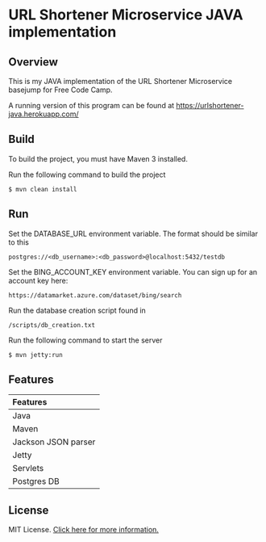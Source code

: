 # URL Shortener Microservice JAVA implementation

## Overview

This is my JAVA implementation of the URL Shortener Microservice basejump for Free Code Camp.

A running version of this program can be found at https://urlshortener-java.herokuapp.com/

## Build

To build the project, you must have Maven 3 installed.

Run the following command to build the project

    $ mvn clean install 

## Run

Set the DATABASE_URL environment variable.  The format should be similar to this 

    postgres://<db_username>:<db_password>@localhost:5432/testdb
    
    
Set the BING_ACCOUNT_KEY environment variable.  You can sign up for an account key here:  

	https://datamarket.azure.com/dataset/bing/search

Run the database creation script found in 

    /scripts/db_creation.txt

Run the following command to start the server 

    $ mvn jetty:run

## Features

| Features 
|:---------         
| Java           
| Maven  
| Jackson JSON parser
| Jetty         
| Servlets 
| Postgres DB 

## License

MIT License. [Click here for more information.](LICENSE.md)

